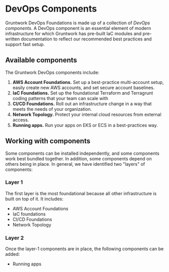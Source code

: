 # DevOps Components

Gruntwork DevOps Foundations is made up of a collection of _DevOps components._ A DevOps component is an essential element of modern infrastructure for which Gruntwork has pre-built IaC modules and pre-written documentation to reflect our recommended best practices and support fast setup.

## Available components

The Gruntwork DevOps components include:

1. **AWS Account Foundations.** Set up a best-practice multi-account setup, easily create new AWS accounts, and set secure account baselines.
1. **IaC Foundations.** Set up the foundational Terraform and Terragrunt coding patterns that your team can scale with
1. **CI/CD Foundations.** Roll out an infrastructure change in a way that meets the needs of your organization.
1. **Network Topology.** Protect your internal cloud resources from external access.
1. **Running apps.** Run your apps on EKS or ECS in a best-practices way.

## Working with components

Some components can be installed independently, and some components work best bundled together. In addition, some components depend on others being in place. In general, we have identified two "layers" of components:

### Layer 1

The first layer is the most foundational because all other infrastructure is built on top of it. It includes:

- AWS Account Foundations
- IaC foundations
- CI/CD Foundations
- Network Topology

### Layer 2

Once the layer-1 components are in place, the following components can be added:

- Running apps


<!-- ##DOCS-SOURCER-START
{
  "sourcePlugin": "local-copier",
  "hash": "e0ffd986b05d1031c1869001be3a3f02"
}
##DOCS-SOURCER-END -->
